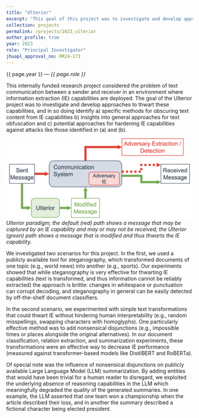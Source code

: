 ```yaml
---
title: "Ulterior"
excerpt: "This goal of this project was to investigate and develop approaches to thwart information extraction capabilities."
collection: projects
permalink: /projects/2023_ulterior
author_profile: true
year: 2023
role: "Principal Investigator"
jhuapl_approval_no: RR24-173
---
```


<p>{{ page.year }} &mdash; <i>{{ page.role }}</i></p>

This internally funded research project considered the problem of text communication between
a sender and receiver in an environment where information extraction (IE) capabilities are
deployed. The goal of the Ulterior project was to investigate and develop approaches to thwart
these capabilities, and in so doing identify a) specific methods for obscuring text content from
IE capabilities b) insights into general approaches for text obfuscation and c) potential
approaches for hardening IE capabilities against attacks like those identified in (a) and (b).

![Ulterior Workflow](/images/2023_ulterior_fig.png "Ulterior Workflow")
<i>Ulterior paradigm; the default (red) path shows a message that may be captured by an IE
capability and may or may not be received; the Ulterior (green) path shows a message that is
modified and thus thwarts the IE capability.<br/></i>

We investigated two scenarios for this project. In the first, we used a publicly available tool for
steganography, which transformed documents of one topic (e.g., world news) into another
(e.g., sports). Our experiments showed that while steganography is very effective for thwarting
IE capabilities (text is transformed, and thus information cannot be reliably extracted) the
approach is brittle: changes in whitespace or punctuation can corrupt decoding, and
steganography in general can be easily detected by off-the-shelf document classifiers.

In the second scenario, we experimented with simple text transformations that could thwart IE
without hindering human interpretability (e.g., random misspellings, swapping characters with
homoglyphs). One particularly effective method was to add nonsensical disjunctions (e.g.,
impossible times or places alongside the original alternatives). In our document classification,
relation extraction, and summarization experiments, these transformations were an effective
way to decrease IE performance (measured against transformer-based models like DistilBERT
and RoBERTa).

Of special note was the influence of nonsensical disjunctions on publicly available Large
Language Model (LLM) summarization. By adding entities that would have been trivial for a
human reader to disregard, we exploited the underlying absence of reasoning capabilities in the
LLM which meaningfully degraded the quality of the generated summaries. In one example, the
LLM asserted that one team won a championship when the article described their loss, and in
another the summary described a fictional character being elected president.
